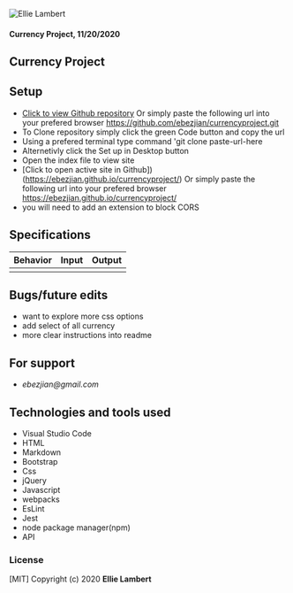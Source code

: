 ![Ellie Lambert](https://user-images.githubusercontent.com/49379604/99859318-b8f5c700-2b5d-11eb-9977-056ef61ecdb3.png)



#### Currency Project, 11/20/2020

## Currency Project

## Setup

- [Click to view Github repository](https://github.com/ebezjian/currencyproject.git) Or simply paste the following url into your prefered browser https://github.com/ebezjian/currencyproject.git
- To Clone repository simply click the green Code button and copy the url
- Using a prefered terminal type command 'git clone paste-url-here
- Alternetivly click the Set up in Desktop button
- Open the index file to view site
- [Click to open active site in Github]) (https://ebezjian.github.io/currencyproject/) Or simply paste the following url into your prefered browser https://ebezjian.github.io/currencyproject/
- you will need to add an extension to block CORS

## Specifications

| Behavior                                                        | Input     | Output    |
| --------------------------------------------------------------- | --------- | --------- |
| | | |


## Bugs/future edits
- want to explore more css options
- add select of all currency
- more clear instructions into readme

## For support

* _ebezjian@gmail.com_


## Technologies and tools used

- Visual Studio Code
- HTML
- Markdown
- Bootstrap
- Css
- jQuery
- Javascript
- webpacks
- EsLint
- Jest
- node package manager(npm)
- API

### License

[MIT] Copyright (c) 2020 **Ellie Lambert**